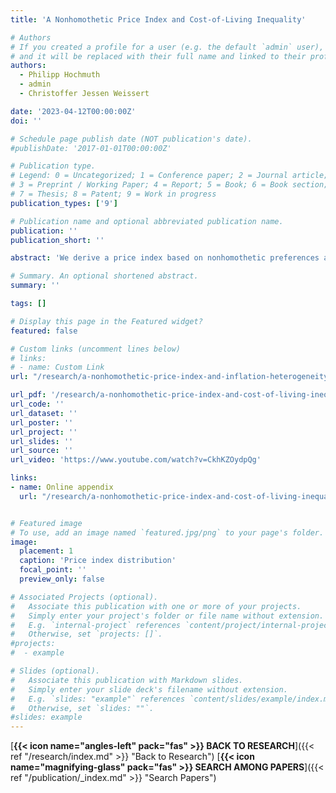 ```yaml
---
title: 'A Nonhomothetic Price Index and Cost-of-Living Inequality'

# Authors
# If you created a profile for a user (e.g. the default `admin` user), write the username (folder name) here
# and it will be replaced with their full name and linked to their profile.
authors:
  - Philipp Hochmuth
  - admin
  - Christoffer Jessen Weissert

date: '2023-04-12T00:00:00Z'
doi: ''

# Schedule page publish date (NOT publication's date).
#publishDate: '2017-01-01T00:00:00Z'

# Publication type.
# Legend: 0 = Uncategorized; 1 = Conference paper; 2 = Journal article;
# 3 = Preprint / Working Paper; 4 = Report; 5 = Book; 6 = Book section;
# 7 = Thesis; 8 = Patent; 9 = Work in progress
publication_types: ['9']

# Publication name and optional abbreviated publication name.
publication: ''
publication_short: ''

abstract: 'We derive a price index based on nonhomothetic preferences and use it to document cost-of-living inequality in the United States. Our framework generalizes all known superlative price indices and admits heterogeneous indices across the distribution of household consumption expenditures which aggregate consistently into welfare-relevant group indices. When necessities and luxuries are separable in the expenditure function, this generalization avoids the need to estimate a complete demand system. Using CEX-CPI data for the period 1995–2020, we find no differences in average inflation rates across the expenditure distribution, but 2.5 times higher inflation volatility for the bottom decile compared to the top decile, stemming from a larger exposure to food, gasoline, and utilities. These results contrast with the inequality found by the typical approach of constructing separate homothetic price indices for different consumer groups, and our analysis suggests that the difference follows from an income-effect bias in the homothetic group-specific indices.'

# Summary. An optional shortened abstract.
summary: ''

tags: []

# Display this page in the Featured widget?
featured: false

# Custom links (uncomment lines below)
# links:  
# - name: Custom Link
url: "/research/a-nonhomothetic-price-index-and-inflation-heterogeneity"

url_pdf: '/research/a-nonhomothetic-price-index-and-cost-of-living-inequality/hpw_priceindex.pdf'
url_code: ''
url_dataset: ''
url_poster: ''
url_project: ''
url_slides: ''
url_source: ''
url_video: 'https://www.youtube.com/watch?v=CkhKZOydpQg'

links: 
- name: Online appendix
  url: "/research/a-nonhomothetic-price-index-and-cost-of-living-inequality/hpw_priceindex_supplement.pdf"


# Featured image
# To use, add an image named `featured.jpg/png` to your page's folder.
image:
  placement: 1
  caption: 'Price index distribution'
  focal_point: ''
  preview_only: false

# Associated Projects (optional).
#   Associate this publication with one or more of your projects.
#   Simply enter your project's folder or file name without extension.
#   E.g. `internal-project` references `content/project/internal-project/index.md`.
#   Otherwise, set `projects: []`.
#projects:
#  - example

# Slides (optional).
#   Associate this publication with Markdown slides.
#   Simply enter your slide deck's filename without extension.
#   E.g. `slides: "example"` references `content/slides/example/index.md`.
#   Otherwise, set `slides: ""`.
#slides: example
---
```


[**{{< icon name="angles-left" pack="fas" >}} BACK TO RESEARCH**]({{< ref "/research/index.md" >}} "Back to Research")
**<span class="middot-divider"></span>**
[**{{< icon name="magnifying-glass" pack="fas" >}} SEARCH AMONG PAPERS**]({{< ref "/publication/_index.md" >}} "Search Papers")
